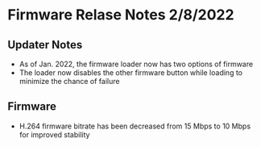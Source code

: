 # Firmware Relase Notes 2/8/2022

## Updater Notes
- As of Jan. 2022, the firmware loader now has two options of firmware
- The loader now disables the other firmware button while loading to minimize the chance of failure

## Firmware

- H.264 firmware bitrate has been decreased from 15 Mbps to 10 Mbps for improved stability
